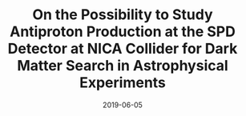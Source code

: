 ---
title: "On the Possibility to Study Antiproton Production at the SPD Detector at NICA Collider for Dark Matter Search in Astrophysical Experiments"
collection: publications
permalink: /publication/2019-06-05-paper-title-number-2
date: 2019-06-05
venue: 'Phys. Part. Nuclei Lett.'
paperurl: 'https://doi.org/10.1134/S1547477119030117'
citation: 'Guskov, A., El-Kholy, R. On the Possibility to Study Antiproton Production at the SPD Detector at NICA Collider for Dark Matter Search in Astrophysical Experiments. Phys. Part. Nuclei Lett. 16, 216–223 (2019). https://doi.org/10.1134/S1547477119030117'
---